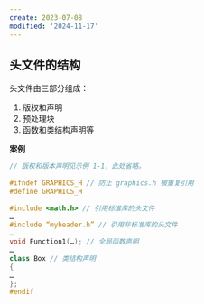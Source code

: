 ```yaml
---
create: 2023-07-08
modified: '2024-11-17'
---
```


## 头文件的结构

头文件由三部分组成：

1. 版权和声明
2. 预处理块
3. 函数和类结构声明等

**案例**

```C++
// 版权和版本声明见示例 1-1，此处省略。
 
#ifndef GRAPHICS_H // 防止 graphics.h 被重复引用 
#define GRAPHICS_H 
 
#include <math.h> // 引用标准库的头文件 
…
#include “myheader.h” // 引用非标准库的头文件 
… 
void Function1(…); // 全局函数声明 
… 
class Box // 类结构声明 
{ 
… 
}; 
#endif
```